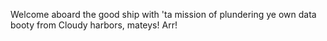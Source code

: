 Welcome aboard the good ship with 'ta mission of plundering ye own data booty from Cloudy harbors, mateys! Arr!
